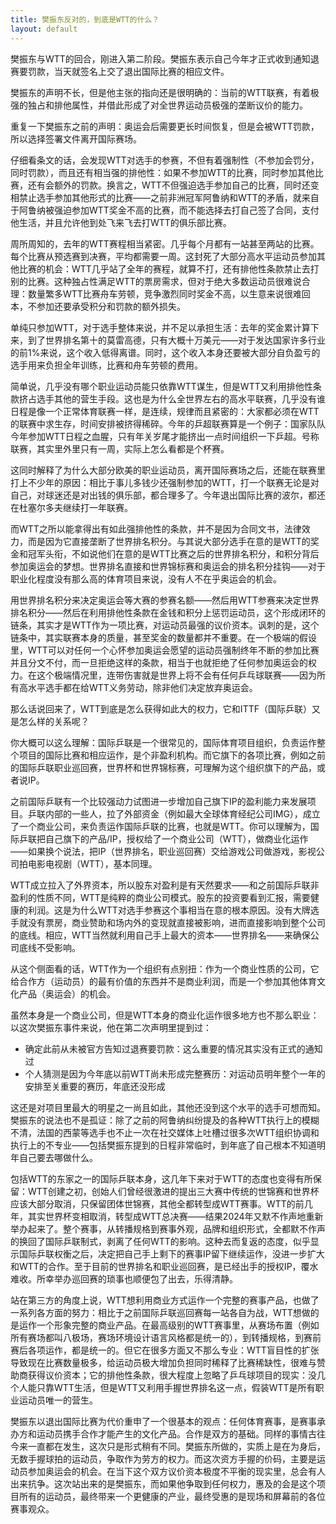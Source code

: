 ```yaml
---
title: 樊振东反对的，到底是WTT的什么？
layout: default
---
```


樊振东与WTT的回合，刚进入第二阶段。樊振东表示自己今年才正式收到通知退赛要罚款，当天就签名上交了退出国际比赛的相应文件。

樊振东的声明不长，但是他主张的指向还是很明确的：当前的WTT联赛，有着极强的独占和排他属性，并借此形成了对全世界运动员极强的垄断议价的能力。

重复一下樊振东之前的声明：奥运会后需要更长时间恢复，但是会被WTT罚款，所以选择签署文件离开国际赛场。

仔细看条文的话，会发现WTT对选手的参赛，不但有着强制性（不参加会罚分，同时罚款），而且还有相当强的排他性：如果不参加WTT的比赛，同时参加其他比赛，还有会额外的罚款。换言之，WTT不但强迫选手参加自己的比赛，同时还变相禁止选手参加其他形式的比赛——之前非洲冠军阿鲁纳和WTT的矛盾，就来自于阿鲁纳被强迫参加WTT奖金不高的比赛，而不能选择去打自己签了合同，支付他生活，并且允许他到处飞来飞去打WTT的俱乐部比赛。

周所周知的，去年的WTT赛程相当紧密。几乎每个月都有一站甚至两站的比赛。每个比赛从预选赛到决赛，平均都需要一周。这封死了大部分高水平运动员参加其他比赛的机会：WTT几乎站了全年的赛程，就算不打，还有排他性条款禁止去打别的比赛。这种独占性满足WTT的票房需求，但对于绝大多数运动员很难说合理：数量繁多WTT比赛舟车劳顿，竞争激烈同时奖金不高，以生意来说很难回本，不参加还要承受积分和罚款的额外损失。

单纯只参加WTT，对于选手整体来说，并不足以承担生活：去年的奖金累计算下来，到了世界排名第十的莫雷高德，只有大概十万美元——对于发达国家许多行业的前1%来说，这个收入低得离谱。同时，这个收入本身还要被大部分自负盈亏的选手用来负担全年训练，比赛和舟车劳顿的费用。

简单说，几乎没有哪个职业运动员能只依靠WTT谋生，但是WTT又利用排他性条款挤占选手其他的营生手段。这也是为什么全世界左右的高水平联赛，几乎没有谁日程是像一个正常体育联赛一样，是连续，规律而且紧密的：大家都必须在WTT的联赛中求生存，时间安排被挤得稀碎。今年的乒超联赛算是一个例子：国家队队今年参加WTT日程之血腥，只有年关岁尾才能挤出一点时间组织一下乒超。号称联赛，其实里外里只有一周，实际上怎么看都是个杯赛。

这同时解释了为什么大部分欧美的职业运动员，离开国际赛场之后，还能在联赛里打上不少年的原因：相比于事儿多钱少还强制参加的WTT，打一个联赛无论是对自己，对球迷还是对出钱的俱乐部，都合理多了。今年退出国际比赛的波尔，都还在杜塞尔多夫继续打一年联赛。


而WTT之所以能拿得出有如此强排他性的条款，并不是因为合同文书，法律效力，而是因为它直接垄断了世界排名积分。与其说大部分选手在意的是WTT的奖金和冠军头衔，不如说他们在意的是WTT比赛之后的世界排名积分，和积分背后参加奥运会的梦想。世界排名直接和世界锦标赛和奥运会的排名积分挂钩——对于职业化程度没有那么高的体育项目来说，没有人不在乎奥运会的机会。

用世界排名积分来决定奥运会等大赛的参赛名额——然后用WTT参赛来决定世界排名积分——然后在利用排他性条款在金钱和积分上惩罚运动员，这个形成闭环的链条，其实才是WTT作为一项比赛，对运动员最强的议价资本。讽刺的是，这个链条中，其实联赛本身的质量，甚至奖金的数量都并不重要。在一个极端的假设里，WTT可以对任何一个心怀参加奥运会愿望的运动员强制终年不断的参加比赛并且分文不付，而一旦拒绝这样的条款，相当于也就拒绝了任何参加奥运会的权力。在这个极端情况里，连带伤害就是世界上将不会有任何乒乓球联赛——因为所有高水平选手都在给WTT义务劳动，除非他们决定放弃奥运会。


那么话说回来了，WTT到底是怎么获得如此大的权力，它和ITTF（国际乒联）又是怎么样的关系呢？

你大概可以这么理解：国际乒联是一个很常见的，国际体育项目组织，负责运作整个项目的国际比赛和相应运作，是个非盈利机构。而它旗下的各项比赛，例如之前的国际乒联职业巡回赛，世界杯和世界锦标赛，可理解为这个组织旗下的产品，或者说IP。

之前国际乒联有一个比较强动力试图进一步增加自己旗下IP的盈利能力来发展项目。乒联内部的一些人，拉了外部资金（例如最大全球体育经纪公司IMG），成立了一个商业公司，来负责运作国际乒联的比赛，也就是WTT。你可以理解为，国际乒联把自己旗下的产品/IP，授权给了一个商业公司（WTT），做商业化运作——如果换个说法，把IP（世界排名，职业巡回赛）交给游戏公司做游戏，影视公司拍电影电视剧（WTT），基本同理。

WTT成立拉入了外界资本，所以股东对盈利是有天然要求——和之前国际乒联非盈利的性质不同，WTT是纯粹的商业公司模式。股东的投资要看到汇报，需要健康的利润。这是为什么WTT对选手参赛这个事相当在意的根本原因。没有大牌选手就没有票房，商业赞助和场内外的变现就直接被影响，进而直接影响到整个公司的底线。相应，WTT当然就利用自己手上最大的资本——世界排名——来确保公司底线不受影响。

从这个侧面看的话，WTT作为一个组织有点别扭：作为一个商业性质的公司，它给合作方（运动员）的最有价值的东西并不是商业利润，而是一个参加其他体育文化产品（奥运会）的机会。

虽然本身是一个商业公司，但是WTT本身的商业化运作很多地方也不那么职业：以这次樊振东事件来说，他在第二次声明里提到过：
- 确定此前从未被官方告知过退赛要罚款：这么重要的情况其实没有正式的通知过
- 个人猜测是因为今年底以前WTT尚未形成完整赛历：对运动员明年整个一年的安排至关重要的赛历，年底还没形成

这还是对项目里最大的明星之一尚且如此，其他还没到这个水平的选手可想而知。樊振东的说法也不是孤证：除了之前的阿鲁纳纠纷提及的各种WTT执行上的模糊不清，法国的西蒙等选手也不止一次在社交媒体上吐槽过很多次WTT组织协调和执行上的不专业——包括樊振东提到的日程非常临时，到年底了自己根本不知道明年自己要去哪做什么。

包括WTT的东家之一的国际乒联本身，这几年下来对于WTT的态度也变得有所保留：WTT创建之初，创始人们曾经很激进的提出三大赛中传统的世锦赛和世界杯应该大部分取消，只保留团体世锦赛，其他全都转型成WTT赛事。WTT的前几年，其实世界杯变相取消，转型成WTT总决赛——结果2024年又默不作声地重新举办起来了。整个赛事，从转播规格到赛事外观，品牌和组织形式，全都默不作声的换回了国际乒联制式，剥离了任何WTT的影响。这种去而复返的态度，似乎显示国际乒联权衡之后，决定把自己手上剩下的赛事IP留下继续运作，没进一步扩大和WTT的合作。至于目前的世界排名和职业巡回赛，是已经出手的授权IP，覆水难收。所幸举办巡回赛的琐事也顺便包了出去，乐得清静。

站在第三方的角度上说，WTT想利用商业方式运作一个完整的赛事产品，也做了一系列各方面的努力：相比于之前国际乒联巡回赛每一站各自为战，WTT想做的是运作一个形象完整的商业产品。在最高级别的WTT赛事里，从赛场布置（例如所有赛场都叫八极场，赛场环境设计语言风格都是统一的），到转播规格，到赛前赛后各项运作，都是统一的。但它在很多方面又不那么专业：WTT盲目性的扩张导致现在比赛数量极多，给运动员极大增加负担同时稀释了比赛稀缺性，很难与赞助商获得议价资本；它的排他性条款，很大程度上忽略了乒乓球项目的现实：没几个人能只靠WTT生活，但是WTT又利用手握世界排名这一点，假装WTT是所有职业运动员唯一的营生。

樊振东以退出国际比赛为代价重申了一个很基本的观点：任何体育赛事，是赛事承办方和运动员携手合作才能产生的文化产品。合作是双方的基础。同样的事情古往今来一直都在发生，这次只是形式稍有不同。樊振东所做的，实质上是在为身后，无数手握球拍的运动员，争取作为劳方的权力。而这次资方手握的价码，主要是运动员参加奥运会的机会。在当下这个双方议价资本极度不平衡的现实里，总会有人出来抗争。这次站出来的是樊振东，而如果他争取到任何权力，惠及的会是这个项目所有的运动员，最终带来一个更健康的产业，最终受惠的是现场和屏幕前的各位赛事观众。